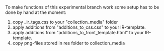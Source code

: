 To make functions of this experimental branch work some setup has to be done by hand at the moment:
1. copy _ir_tags.css to your "collection_media" folder
2. apply additions from "additions_to_css.css" to your IR-template.
3. apply additions from "additions_to_front_template.html" to your IR-template.
4. copy png-files stored in res folder to collection_media 